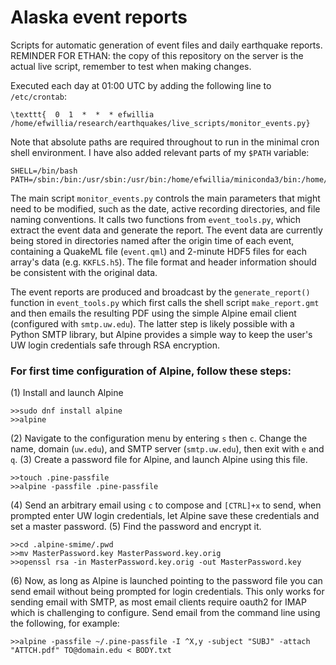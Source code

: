 # Alaska event reports

Scripts for automatic generation of event files and daily earthquake reports. REMINDER FOR ETHAN: the copy of this repository on the server is the actual live script, remember to test when making changes. 

Executed each day at 01:00 UTC by adding the following line to `/etc/crontab`:
```
\texttt{  0  1  *  *  * efwillia  /home/efwillia/research/earthquakes/live_scripts/monitor_events.py}
```

Note that absolute paths are required throughout to run in the minimal cron shell environment. I have also added relevant parts of my `$PATH` variable:
```
SHELL=/bin/bash
PATH=/sbin:/bin:/usr/sbin:/usr/bin:/home/efwillia/miniconda3/bin:/home/efwillia/miniconda3/condabin:/home/efwillia/.local/bin:/home/efwillia/bin
```

The main script `monitor_events.py` controls the main parameters that might need to be modified, such as the date, active recording directories, and file naming conventions. It calls two functions from `event_tools.py`, which extract the event data and generate the report. The event data are currently being stored in directories named after the origin time of each event, containing a QuakeML file (`event.qml`) and 2-minute HDF5 files for each array's data (e.g. `KKFLS.h5`). The file format and header information should be consistent with the original data. 

The event reports are produced and broadcast by the `generate_report()` function in `event_tools.py` which first calls the shell script `make_report.gmt` and then emails the resulting PDF using the simple Alpine email client (configured with `smtp.uw.edu`). The latter step is likely possible with a Python SMTP library, but Alpine provides a simple way to keep the user's UW login credentials safe through RSA encryption.

### For first time configuration of Alpine, follow these steps:
(1) Install and launch Alpine
```
>>sudo dnf install alpine
>>alpine
```
(2) Navigate to the configuration menu by entering `s` then `c`. Change the name, domain (`uw.edu`), and SMTP server (`smtp.uw.edu`), then exit with `e` and `q`.
(3) Create a password file for Alpine, and launch Alpine using this file.
```
>>touch .pine-passfile
>>alpine -passfile .pine-passfile
```
(4) Send an arbitrary email using `c` to compose and `[CTRL]+x` to send, when prompted enter UW login credentials, let Alpine save these credentials and set a master password. 
(5) Find the password and encrypt it.
```
>>cd .alpine-smime/.pwd
>>mv MasterPassword.key MasterPassword.key.orig
>>openssl rsa -in MasterPassword.key.orig -out MasterPassword.key
```
(6) Now, as long as Alpine is launched pointing to the password file you can send email without being prompted for login credentials. This only works for sending email with SMTP, as most email clients require oauth2 for IMAP which is challenging to configure. Send email from the command line using the following, for example:
```
>>alpine -passfile ~/.pine-passfile -I ^X,y -subject "SUBJ" -attach "ATTCH.pdf" TO@domain.edu < BODY.txt
```



